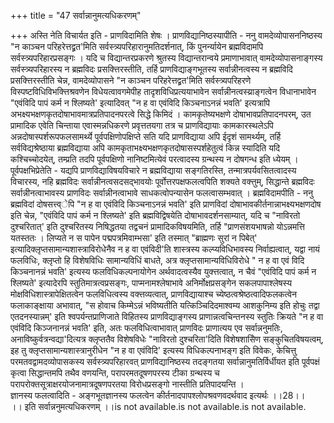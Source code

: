+++
title = "47 सर्वान्नानुमत्यधिकरणम्"

+++
अस्ति नेति विचार्यत इति - प्राणविदामिति शेषः । प्राणविद्यानिष्ठस्यापीति - ननु वामदेव्योपासननिष्ठस्य "न काञ्चन परिहरेत्तद्व्रत'मिति सर्वस्त्र्यपरिहारानुमतिदर्शनात्, किं पुनर्न्यायेन ब्रह्मविदामपि सर्वस्त्र्यपरिहारप्रसङ्गः । यदि च विद्यान्तरप्रकरणे श्रुतस्य विद्यान्तरान्वये प्रमाणाभावात् वामदेव्योपासनाङ्गस्य सर्वस्त्र्यपरिहारस्य न ब्रह्मविदः प्रसक्त्तिरस्तीति, तर्हि प्राणविद्याङ्गभूतस्य सर्वान्नीनत्वस्य न ब्रह्मविदि प्रसक्त्तिरस्तीति चेन्न, वामदेव्योपासने "न काञ्चन परिहरेत्तद्व्रत'मिति सर्वस्त्र्यपरिहरणे विस्पष्टविधिविभक्त्तिश्रवणेन विधेयत्वावगमेपीह तादृशविधिप्रत्ययाभावेन सर्वान्नीनत्वस्य्राङ्गत्वेन विधानाभावेन "एवंविदि पापं कर्म न श्लिष्यते' इत्यादिवत् "न ह वा एवंविदि किञ्चनाऽनन्नं भवति' इत्यत्रापि अभक्ष्यभक्षणकृतदोषाभावमात्रप्रतिपादनपरत्वे सिद्धे किमिदं । कामकृतेष्यभक्षणे दोषाभावप्रतिपादनपरम्, उत प्रामादिक एवेति चिन्ताया एवास्मन्नधिकरणे प्रवृत्ततयगा तत्र च प्राणविद्यायाः कामकारस्थलेऽपि अन्नदोषास्पर्शरूपफलसामर्थ्ये पूर्वपक्षिणोपक्षिप्ते सति यदि प्राणविद्याया अपि ईदृशं सामर्थ्यम्, तर्हि सर्वविद्यश्रेष्ठाया ब्रह्मविद्याया अपि कामकृताभक्ष्यभक्षणकृतदोषासस्पर्शहेतुत्वं किन्न स्यादिति यदि कश्चिच्चोदयेत्, तम्प्रति तदपि पूर्वपक्षिणो नानिष्टमित्येवं परत्वादस्य ग्रन्थस्य न दोषगन्ध इति ध्येयम् । पूर्वपक्षभिप्रेतेति - यद्यपि प्राणविद्याविषयविचारे न ब्रह्मविद्याया सङ्गतिरस्ति, तन्मात्रपर्यवसितत्वादस्य विचारस्य, नहि ब्रह्मविदः सर्वान्नीनत्वसदसद्भावयोः पूर्वोत्तरपक्षफलत्वपिति शक्यते वक्त्तुम्, सिद्धान्ते ब्रह्मविदः सर्वान्नीनत्वाभावस्य प्राणविदः सर्वान्नीनत्वाभावे साधकत्वोपन्यासेन फलत्वासम्भवात् । ब्रह्मविदामपीति - ननु ब्रह्मविदां दोषसत्त्व्ेपि "न ह वा एवंविदि किञ्चनाऽनन्नं भवति' इति प्राणविदां दोषाभावकीर्तनान्नाभक्ष्यभक्षणदोष इति चेन्न, "एवंविदि पापं कर्म न श्लिष्यते' इति ब्रह्मविद्विषयेति दोषाभावदर्शनसाम्यात्, यदि च "नाविरतो दुश्चरितात्' इति दुश्चरितस्य निषिद्धतया तद्वचनं प्रामादिकविषयमिति, तर्हि "प्राणसंशयभाषन्नो योऽन्नमत्ति यतस्ततः । लिप्यते न स पापेन पद्मपत्रमिवाम्भसा' इति तस्मात् "ब्राह्मणः सुरां न पिबेत्' इत्यादिक्लृप्तसामान्यशास्त्राविरोधेनैव न ह वा एवंविदी'ति शास्त्रस्य कल्प्यविधिभावस्य निर्वाह्यत्वात्, यद्वा नायं फलविधिः, क्लृप्तो हि विशेषविधिः सामान्यविधिं बाधते, अत्र क्लृप्तसामान्यविधिविरोधे " न ह वा एवं विदि किञ्चनानन्नं भवति' इत्यस्य फलविधिकल्पनायोगेन अर्थवादत्वस्यैव युक्त्तत्वात्, न चैवं "एवंविदि पापं कर्म न श्लिष्यते' इत्यादेरपि स्तुतिमात्रत्वप्रसङ्गः, पाप्मनामश्लेषाभावे अनिर्मोक्षप्रसङ्गेन सकलपापाश्लेषस्य मोक्षविधिशास्त्रापेक्षितत्वेन फलविधित्वस्य वक्त्तव्यत्वात्, प्राणविद्यायाश्च च्येष्ठत्वश्रेष्ठत्वादिफलकत्वेन फलाकाङ्क्षाया अभावात्, "स होवाच किम्मेऽन्नं भविष्यतीति यत्किञ्चिदिदमाश्वम्य आशकुनिम्य इति होचुः तद्वा एतदनस्यान्नम्' इति श्वपर्यन्तप्राणिजाते विहितस्य प्राणविद्याङ्गस्य प्राणान्नत्वचिन्तनस्य स्तुतिः क्रियते "न ह वा एवंविदि किञ्जनानन्नं भवति' इति, अतः फलविधित्वाभावात् प्राणविदः प्राणात्यय एव सर्वान्ननुमतिः, अनाविष्कुर्वत्रन्वद्या'दित्यत्र क्लृप्ततैव विशेषविधेः "नाविरतो दुश्चरिता'दिति विशेषशासिेण सङ्कुचितविषयत्वम्, इह तु क्लृप्तसामान्यशास्त्रानुरीधेन "न ह वा एवंविदि' इत्यस्य विधिकल्पनाभङ्ग इति विवेकः, केचित्तु परमतवद्वामदव्योपासकस्य सर्वस्त्र्यपरिहारवत् प्राणविद्यानिष्ठस्य तदङ्गतया सर्वान्नानुमतिर्विर्धीयत इति पूर्वपक्षं कृत्वा सिद्धान्तमपि तथैव वणयन्ति, परापरमतदूषणपरस्य टीका ग्रन्थस्य च परापरोक्तसूत्राक्षरयोजनामात्रदूषणपरतया विरोधप्रसङ्गो नास्तीति प्रतिपादयन्ति ।  
ज्ञानस्य फलत्वादिति - अङ्गभूतज्ञानस्य फलत्वेन कीर्तनादपापश्लोपश्रवणवदर्थवाद इत्यर्थः ।।28।।   
 ।। इति सर्वान्ननुमत्यधिकरणम् ।।is not available.is not available.is not available.